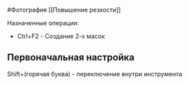 #Фотография 
[[Повышение резкости]]

Назначенные операции:
- Ctrl+F2 - Создание 2-х масок 

## Первоначальная настройка





Shift+(горячая буква) - переключение внутри инструмента